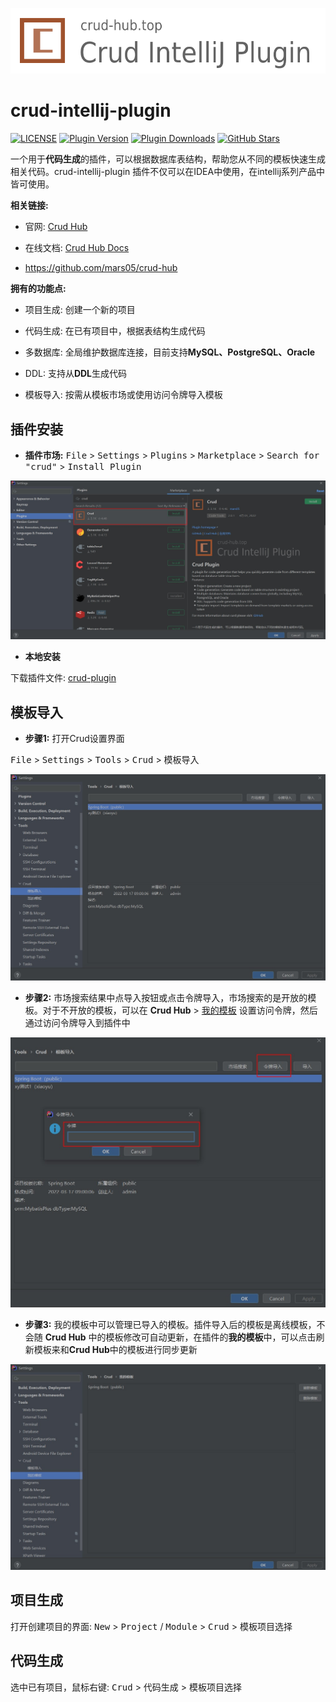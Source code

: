 ![](./docs/crud-intellij-plugin.png)

# crud-intellij-plugin

[![LICENSE](https://img.shields.io/github/license/mars05/crud-intellij-plugin)](https://raw.githubusercontent.com/mars05/crud-intellij-plugin/master/LICENSE)
[![Plugin Version](https://img.shields.io/github/v/release/mars05/crud-intellij-plugin)](https://github.com/mars05/crud-intellij-plugin/releases)
[![Plugin Downloads](https://img.shields.io/jetbrains/plugin/d/12440-crud)](https://plugins.jetbrains.com/plugin/12440)
[![GitHub Stars](https://img.shields.io/github/stars/mars05/crud-intellij-plugin?logo=github)](https://github.com/mars05/crud-intellij-plugin)

一个用于**代码生成**的插件，可以根据数据库表结构，帮助您从不同的模板快速生成相关代码。crud-intellij-plugin 插件不仅可以在IDEA中使用，在intellij系列产品中皆可使用。

**相关链接:**

- 官网: [Crud Hub](https://crud-hub.top/)

- 在线文档: [Crud Hub Docs](https://crud-hub.top/docs/)

- https://github.com/mars05/crud-hub

**拥有的功能点:**

- 项目生成: 创建一个新的项目

- 代码生成: 在已有项目中，根据表结构生成代码

- 多数据库: 全局维护数据库连接，目前支持**MySQL、PostgreSQL、Oracle**

- DDL: 支持从**DDL**生成代码

- 模板导入: 按需从模板市场或使用访问令牌导入模板

## 插件安装
- **插件市场:**  <kbd>File</kbd> > <kbd>Settings</kbd> > <kbd>Plugins</kbd> > <kbd>Marketplace</kbd> > <kbd>Search for "crud"</kbd> > <kbd>Install Plugin</kbd>

![](./docs/install.jpg)

- **本地安装**

下载插件文件: [crud-plugin](https://github.com/mars05/crud-intellij-plugin/releases/download/v2.0.1/crud-plugin-2.0.1.zip)


## 模板导入

- **步骤1:** 打开Crud设置界面

<kbd>File</kbd> > <kbd>Settings</kbd> > <kbd>Tools</kbd> > <kbd>Crud</kbd> > <kbd>模板导入</kbd>

![](./docs/mbdr.jpg)

- **步骤2:** 市场搜索结果中点导入按钮或点击令牌导入，市场搜索的是开放的模板。对于不开放的模板，可以在 **Crud Hub** > [我的模板](https://crud-hub.top/#/mytemplate/template) 设置访问令牌，然后通过访问令牌导入到插件中

![](./docs/lpdr.jpg)

- **步骤3:** 我的模板中可以管理已导入的模板。插件导入后的模板是离线模板，不会随 **Crud Hub** 中的模板修改可自动更新，在插件的**我的模板**中，可以点击刷新模板来和**Crud Hub**中的模板进行同步更新

![](./docs/wdmb.jpg)

## 项目生成

打开创建项目的界面:  <kbd>New</kbd> > <kbd>Project</kbd> / <kbd>Module</kbd> > <kbd>Crud</kbd> > <kbd>模板项目选择</kbd>


## 代码生成

选中已有项目，鼠标右键: <kbd>Crud</kbd> > <kbd>代码生成</kbd> > <kbd>模板项目选择</kbd>